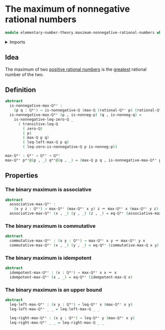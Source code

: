 # The maximum of nonnegative rational numbers

```agda
module elementary-number-theory.maximum-nonnegative-rational-numbers where
```

<details><summary>Imports</summary>

```agda
open import elementary-number-theory.inequality-nonnegative-rational-numbers
open import elementary-number-theory.inequality-rational-numbers
open import elementary-number-theory.maximum-rational-numbers
open import elementary-number-theory.nonnegative-rational-numbers
open import elementary-number-theory.rational-numbers

open import foundation.dependent-pair-types
open import foundation.identity-types
```

</details>

## Idea

The maximum of two
[positive rational numbers](elementary-number-theory.positive-rational-numbers.md)
is the
[greatest](elementary-number-theory.inequality-positive-rational-numbers.md)
rational number of the two.

## Definition

```agda
abstract
  is-nonnegative-max-ℚ⁰⁺ :
    (p q : ℚ⁰⁺) → is-nonnegative-ℚ (max-ℚ (rational-ℚ⁰⁺ p) (rational-ℚ⁰⁺ q))
  is-nonnegative-max-ℚ⁰⁺ (p , is-nonneg-p) (q , is-nonneg-q) =
    is-nonnegative-leq-zero-ℚ _
      ( transitive-leq-ℚ
        ( zero-ℚ)
        ( p)
        ( max-ℚ p q)
        ( leq-left-max-ℚ p q)
        ( leq-zero-is-nonnegative-ℚ p is-nonneg-p))

max-ℚ⁰⁺ : ℚ⁰⁺ → ℚ⁰⁺ → ℚ⁰⁺
max-ℚ⁰⁺ p⁰⁺@(p , _) q⁰⁺@(q , _) = (max-ℚ p q , is-nonnegative-max-ℚ⁰⁺ p⁰⁺ q⁰⁺)
```

## Properties

### The binary maximum is associative

```agda
abstract
  associative-max-ℚ⁰⁺ :
    (x y z : ℚ⁰⁺) → max-ℚ⁰⁺ (max-ℚ⁰⁺ x y) z ＝ max-ℚ⁰⁺ x (max-ℚ⁰⁺ y z)
  associative-max-ℚ⁰⁺ (x , _) (y , _) (z , _) = eq-ℚ⁰⁺ (associative-max-ℚ x y z)
```

### The binary maximum is commutative

```agda
abstract
  commutative-max-ℚ⁰⁺ : (x y : ℚ⁰⁺) → max-ℚ⁰⁺ x y ＝ max-ℚ⁰⁺ y x
  commutative-max-ℚ⁰⁺ (x , _) (y , _) = eq-ℚ⁰⁺ (commutative-max-ℚ x y)
```

### The binary maximum is idempotent

```agda
abstract
  idempotent-max-ℚ⁰⁺ : (x : ℚ⁰⁺) → max-ℚ⁰⁺ x x ＝ x
  idempotent-max-ℚ⁰⁺ (x , _) = eq-ℚ⁰⁺ (idempotent-max-ℚ x)
```

### The binary maximum is an upper bound

```agda
abstract
  leq-left-max-ℚ⁰⁺ : (x y : ℚ⁰⁺) → leq-ℚ⁰⁺ x (max-ℚ⁰⁺ x y)
  leq-left-max-ℚ⁰⁺ _ _ = leq-left-max-ℚ _ _

  leq-right-max-ℚ⁰⁺ : (x y : ℚ⁰⁺) → leq-ℚ⁰⁺ y (max-ℚ⁰⁺ x y)
  leq-right-max-ℚ⁰⁺ _ _ = leq-right-max-ℚ _ _
```
